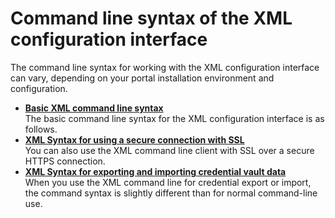 # Command line syntax of the XML configuration interface

The command line syntax for working with the XML configuration interface can vary, depending on your portal installation environment and configuration.

-   **[Basic XML command line syntax](../admin-system/adxmltsk_cmdln_basic_syntax.md)**  
The basic command line syntax for the XML configuration interface is as follows.
-   **[XML Syntax for using a secure connection with SSL](../admin-system/adxmltsk_cmdln_sntx_ssl.md)**  
You can also use the XML command line client with SSL over a secure HTTPS connection.
-   **[XML Syntax for exporting and importing credential vault data](../admin-system/adxmltsk_cmdln_sntx_crd_vlt.md)**  
When you use the XML command line for credential export or import, the command syntax is slightly different than for normal command-line use.


